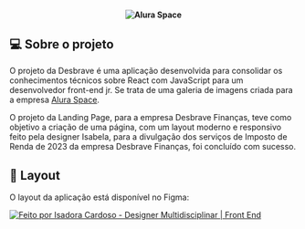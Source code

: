 <h4 align="center"> 
	<img alt="Alura Space" title="#Desbrave-LandingPage" src="./src/componentes/Cabecalho/logo.png" />
</h4>

## 💻 Sobre o projeto

O projeto da Desbrave  é uma aplicação desenvolvida para consolidar os conhecimentos técnicos sobre React com JavaScript para um desenvolvedor front-end jr. Se trata de uma galeria de imagens criada para a empresa [Alura Space](https://www.alura.com.br/).


O projeto da Landing Page, para a empresa Desbrave Finanças, teve como objetivo a criação de uma página, com um layout moderno e responsivo feito pela designer Isabela, para a divulgação dos serviços de Imposto de Renda de 2023 da empresa Desbrave Finanças, foi concluído com sucesso.

## 🎨 Layout

O layout da aplicação está disponível no Figma:

<a href="https://www.figma.com/file/Y1W8HJHKqlUdDFeWi8e4cz/Alura-Space-%7C-React%3A-arquivos-est%C3%A1ticos?node-id=89%3A4">
  <img alt="Feito por Isadora Cardoso - Designer Multidisciplinar | Front End" src="https://img.shields.io/badge/Acessar%20Layout%20-Figma-%2304D361">
</a>
